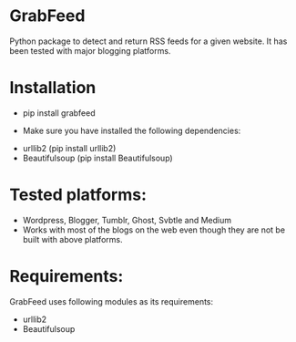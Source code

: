 GrabFeed
========

Python package to detect and return RSS feeds for a given website. It has been tested with major blogging platforms.

Installation
========
- pip install grabfeed
* Make sure you have installed the following dependencies:
- urllib2 (pip install urllib2)
- Beautifulsoup (pip install Beautifulsoup)



Tested platforms:
=================
  - Wordpress, Blogger, Tumblr, Ghost, Svbtle and Medium
  - Works with most of the blogs on the web even though they are not be built with above platforms.
  
Requirements:
=============
  GrabFeed uses following modules as its requirements:
  - urllib2
  - Beautifulsoup
  

